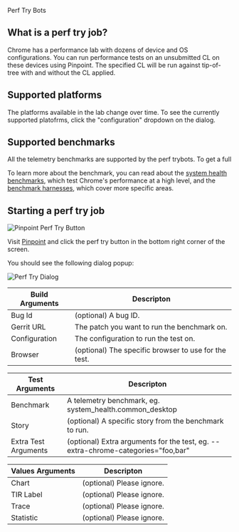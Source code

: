<!-- Copyright 2018 The Chromium Authors. All rights reserved.
     Use of this source code is governed by a BSD-style license that can be
     found in the LICENSE file.
-->

Perf Try Bots

## What is a perf try job?

Chrome has a performance lab with dozens of device and OS configurations. You
can run performance tests on an unsubmitted CL on these devices using Pinpoint. The specified CL will be run against tip-of-tree with and without the CL applied.

## Supported platforms

The platforms available in the lab change over time. To see the currently supported platofrms, click the "configuration" dropdown on the dialog.

## Supported benchmarks

All the telemetry benchmarks are supported by the perf trybots. To get a full

To learn more about the benchmark, you can read about the
[system health benchmarks](https://docs.google.com/document/d/1BM_6lBrPzpMNMtcyi2NFKGIzmzIQ1oH3OlNG27kDGNU/edit?ts=57e92782),
which test Chrome's performance at a high level, and the
[benchmark harnesses](https://docs.google.com/spreadsheets/d/1ZdQ9OHqEjF5v8dqNjd7lGUjJnK6sgi8MiqO7eZVMgD0/edit#gid=0),
which cover more specific areas.


## Starting a perf try job

![Pinpoint Perf Try Button](https://raw.githubusercontent.com/catapult-project/catapult/master/dashboard/dashboard/pinpoint/images/pinpoint-perf-try-button.png)

Visit [Pinpoint](https://pinpoint-dot-chromeperf.appspot.com) and click the perf try button in the bottom right corner of the screen.

You should see the following dialog popup:

![Perf Try Dialog](https://raw.githubusercontent.com/catapult-project/catapult/master/dashboard/dashboard/pinpoint/images/pinpoint-perf-try-dialog.png)


**Build Arguments**| **Descripton**
--- | ---
Bug Id | (optional) A bug ID.
Gerrit URL | The patch you want to run the benchmark on.
Configuration | The configuration to run the test on.
Browser | (optional) The specific browser to use for the test.

**Test Arguments**| **Descripton**
--- | ---
Benchmark | A telemetry benchmark, eg. system_health.common_desktop
Story | (optional) A specific story from the benchmark to run.
Extra Test Arguments | (optional) Extra arguments for the test, eg. --extra-chrome-categories="foo,bar"

**Values Arguments**| **Descripton**
--- | ---
Chart | (optional) Please ignore.
TIR Label | (optional) Please ignore.
Trace | (optional) Please ignore.
Statistic | (optional) Please ignore.
